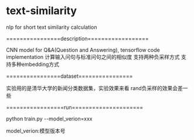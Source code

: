 # text-similarity
nlp for short text similarity calculation


================description==================

CNN model for Q&A(Question and Answering), tensorflow code implementation
计算输入问句与标准问句之间的相似度
支持两种负采样方式
支持多种embedding方式


================dataset================

实验用的是清华大学的新闻分类数据集，实验效果来看
rand负采样的效果会差一些

=================run=====================

python train.py --model_verion=xxx

model_verion:模型版本号

